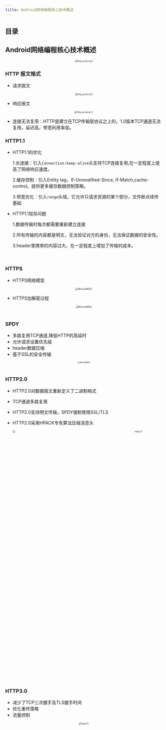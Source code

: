 ```yaml
---
title: Android网络编程核心技术概述
---
```


## 目录

## Android网络编程核心技术概述

<center><img src="/imgs/http/Http协议进化史.png" alt="http_protocal_1" style="zoom:50%;" /></center>

### HTTP 报文格式



- 请求报文

<center><img src="/imgs/http/http_protocal_1.png" alt="http_protocal_1" style="zoom:50%;" /></center>



- 响应报文

<center><img src="/imgs/http/http_protocal_2.png" alt="http_protocal_2" style="zoom:50%;" /></center>

- 连接无法复用：HTTP是建立在TCP传输层协议之上的，1.0版本TCP通道无法复用，延迟高，带宽利用率低。

  

### HTTP1.1

- HTTP1.1的优化

  1.长连接：引入`Connection:keep-alive`头支持TCP连接复用,在一定程度上提高了网络响应速度。

  2.缓存控制：引入Entity tag，If-Unmodified-Since, If-Match,cache-control。提供更多缓存数据控制策略。

  3.带宽优化：引入`range`头域，它允许只请求资源的某个部分，文件断点续传基础

- HTTP1.1现存问题

  1.数据传输时每次都需要重新建立连接

  2.所有传输的内容都是明文，无法验证对方的身份，无法保证数据的安全性。

  3.header里携带的内容过大，在一定程度上增加了传输的成本。

  <br/>

### HTTPS 

- HTTPS网络模型

<center><img src="/imgs/http/WechatIMG12.png" alt="WechatIMG12" style="zoom:50%;" /></center>

- HTTPS加解密过程

<center><img src="/imgs/http/WechatIMG4.png" alt="WechatIMG4" style="zoom:50%;" /></center>

<br/>

### SPDY 

- 多路复用TCP通道,降低HTTP的高延时
- 允许请求设置优先级
- header数据压缩
- 基于SSL的安全传输

<center><img src="/imgs/http/WechatIMG5.png" alt="WechatIMG5" style="zoom:40%;" /></center>

<br/>

### HTTP2.0

- HTTP2.0对数据报文重新定义了二进制格式

- TCP通道多路复用

- HTTP2.0支持明文传输，SPDY强制使用SSL/TLS

- HTTP2.0采用HPACK专有算法压缩消息头

  <center><img src="/imgs/http/http2.0.png" alt="http2.0" style="zoom:50%;" width="1600"/></center>



### HTTP3.0

- 减少了TCP三次握手及TLS握手时间
- 优化重传策略
- 流量控制

<center><img src="/imgs/http/http3.0.png" alt="http3.0" style="zoom:50%;" /></center>
